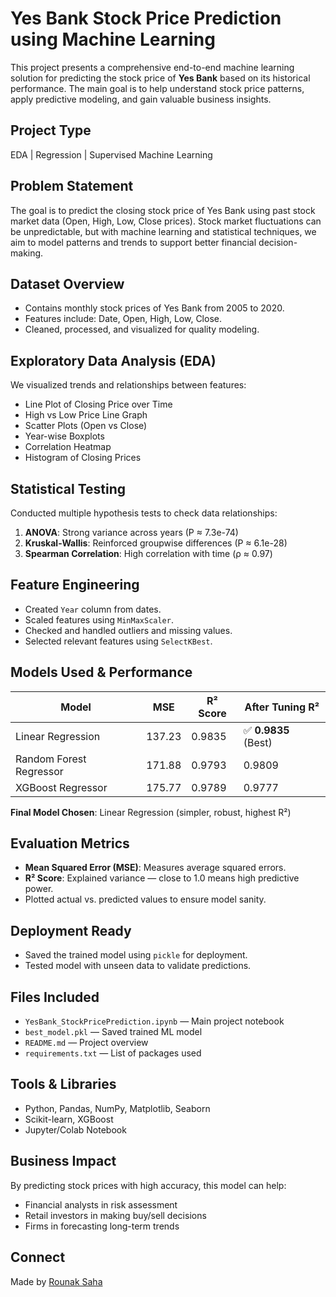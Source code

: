 # Yes Bank Stock Price Prediction using Machine Learning

This project presents a comprehensive end-to-end machine learning solution for predicting the stock price of **Yes Bank** based on its historical performance. The main goal is to help understand stock price patterns, apply predictive modeling, and gain valuable business insights.

## Project Type
EDA | Regression | Supervised Machine Learning

## Problem Statement
The goal is to predict the closing stock price of Yes Bank using past stock market data (Open, High, Low, Close prices). Stock market fluctuations can be unpredictable, but with machine learning and statistical techniques, we aim to model patterns and trends to support better financial decision-making.

## Dataset Overview
-  Contains monthly stock prices of Yes Bank from 2005 to 2020.
-  Features include: Date, Open, High, Low, Close.
-  Cleaned, processed, and visualized for quality modeling.

##  Exploratory Data Analysis (EDA)
We visualized trends and relationships between features:
- Line Plot of Closing Price over Time
- High vs Low Price Line Graph
- Scatter Plots (Open vs Close)
- Year-wise Boxplots
- Correlation Heatmap
- Histogram of Closing Prices

##  Statistical Testing
Conducted multiple hypothesis tests to check data relationships:
1. **ANOVA**: Strong variance across years (P ≈ 7.3e-74)
2. **Kruskal-Wallis**: Reinforced groupwise differences (P ≈ 6.1e-28)
3. **Spearman Correlation**: High correlation with time (ρ ≈ 0.97)

##  Feature Engineering
- Created `Year` column from dates.
- Scaled features using `MinMaxScaler`.
- Checked and handled outliers and missing values.
- Selected relevant features using `SelectKBest`.

##  Models Used & Performance
| Model                 | MSE       | R² Score | After Tuning R² |
|----------------------|-----------|----------|------------------|
| Linear Regression     | 137.23    | 0.9835   | ✅ **0.9835** (Best) |
| Random Forest Regressor | 171.88 | 0.9793   | 0.9809 |
| XGBoost Regressor     | 175.77    | 0.9789   | 0.9777 |

 **Final Model Chosen**: Linear Regression (simpler, robust, highest R²)

##  Evaluation Metrics
- **Mean Squared Error (MSE)**: Measures average squared errors.
- **R² Score**: Explained variance — close to 1.0 means high predictive power.
- Plotted actual vs. predicted values to ensure model sanity.

##  Deployment Ready
- Saved the trained model using `pickle` for deployment.
- Tested model with unseen data to validate predictions.

##  Files Included
- `YesBank_StockPricePrediction.ipynb` — Main project notebook
- `best_model.pkl` — Saved trained ML model
- `README.md` — Project overview
- `requirements.txt` — List of packages used

##  Tools & Libraries
- Python, Pandas, NumPy, Matplotlib, Seaborn
- Scikit-learn, XGBoost
- Jupyter/Colab Notebook

##  Business Impact
By predicting stock prices with high accuracy, this model can help:
- Financial analysts in risk assessment
- Retail investors in making buy/sell decisions
- Firms in forecasting long-term trends



##  Connect
Made by [Rounak Saha](https://github.com/Rounak36)  


